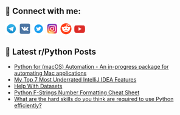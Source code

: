 ## 🔎 Connect with me:
[<img src="https://github.com/bullbesh/bullbesh/blob/main/images/Telegram.png" width="32" height="32" />](https://t.me/bullbesh)
[<img src="https://github.com/bullbesh/bullbesh/blob/main/images/VK.png" width="32" height="32" />](https://vk.com/bullbesh)
[<img src="https://github.com/bullbesh/bullbesh/blob/main/images/Twitter.png" width="32" height="32" />](https://twitter.com/bullbesh1)
[<img src="https://github.com/bullbesh/bullbesh/blob/main/images/Instagram.png" width="32" height="32" />](https://www.instagram.com/bullbesh)
[<img src="https://github.com/bullbesh/bullbesh/blob/main/images/Reddit.png" width="32" height="32" />](https://www.reddit.com/user/bullbesh)
[<img src="https://github.com/bullbesh/bullbesh/blob/main/images/YouTube.png" width="32" height="32" />](https://www.youtube.com/channel/UCtfjRs6uzgq5mfm8S06WTcg)

## 📕 Latest r/Python Posts
<!-- BLOG-POST-LIST:START -->
- [Python for &lpar;macOS&rpar; Automation - An in-progress package for automating Mac applications](https://www.reddit.com/r/Python/comments/wmhir1/python_for_macos_automation_an_inprogress_package/)
- [My Top 7 Most Underrated IntelliJ IDEA Features](https://www.reddit.com/r/Python/comments/wmfmvh/my_top_7_most_underrated_intellij_idea_features/)
- [Help With Datasets](https://www.reddit.com/r/Python/comments/wme8ij/help_with_datasets/)
- [Python F-Strings Number Formatting Cheat Sheet](https://www.reddit.com/r/Python/comments/wme26c/python_fstrings_number_formatting_cheat_sheet/)
- [What are the hard skills do you think are required to use Python efficiently?](https://www.reddit.com/r/Python/comments/wmcejr/what_are_the_hard_skills_do_you_think_are/)
<!-- BLOG-POST-LIST:END -->
